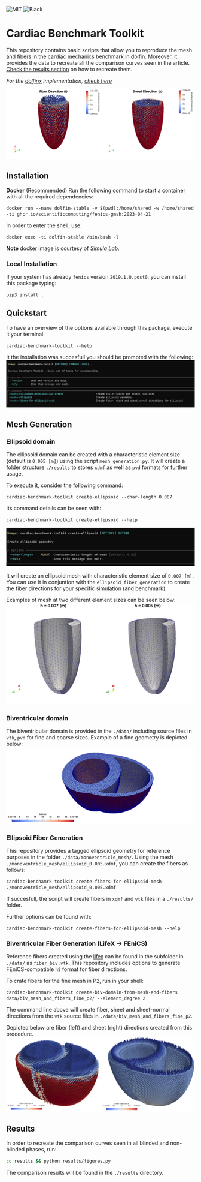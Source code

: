 ![MIT](https://img.shields.io/badge/License-MIT-green)
![Black](https://img.shields.io/badge/Style-Black-black)
# Cardiac Benchmark Toolkit

This repository contains basic scripts that allow you to reproduce the mesh and fibers in the cardiac mechanics benchmark in dolfin.
Moreover, it provides the data to recreate all the comparison curves seen in the article. [Check the results section](#Results) on how to recreate them.

*For the [dolfinx](https://github.com/FEniCS/dolfinx) implementation, [check here](https://github.com/Reidmen/cardiac_benchmark_toolkitx)*

![fiber_directions](figs/fiber_and_sheet_directions.png)

## Installation

**Docker** (Recommended)
Run the following command to start a container with all the required dependencies:

```shell
docker run --name dolfin-stable -v $(pwd):/home/shared -w /home/shared -ti ghcr.io/scientificcomputing/fenics-gmsh:2023-04-21
```

In order to enter the shell, use:

```shell
docker exec -ti dolfin-stable /bin/bash -l
```

**Note** docker image is courtesy of *Simula Lab*.

### Local Installation

If your system has already `fenics` version `2019.1.0.post0`, you can install this package typing:

```shell
pip3 install .
```

## Quickstart

To have an overview of the options available through this package, execute it your terminal

```shell
cardiac-benchmark-toolkit --help
```
It the installation was succesfull you should be prompted with the following:
![prompt-help](figs/toolkit_main_options.png)

## Mesh Generation

### Ellipsoid domain
The ellipsoid domain can be created with a characteristic element size (default is `0.005 [m]`) using the
script `mesh_generation.py`. It will create a folder structure `./results` to stores `xdmf` as well as `pvd` formats
for further usage.

To execute it, consider the following command:
```shell
cardiac-benchmark-toolkit create-ellipsoid --char-length 0.007
```

Its command details can be seen with:
```
cardiac-benchmark-toolkit create-ellipsoid --help
```
![prompt-ellipsoid-help](figs/toolkit_ellipsoid_options.png)

It will create an ellipsoid mesh with characteristic element size of `0.007 [m]`. You can use it in conjuntion with the
`ellipsoid_fiber_generation` to create the fiber directions for your specific simulation (and benchmark).

Examples of mesh at two different element sizes can be seen below:
![comparison-meshes](figs/comparison_meshes.png)

### Biventricular domain
The biventricular domain is provided in the `./data/` including source files in `vtk`, `pvd` for fine and coarse sizes.
Example of a fine geometry is depicted below:
![biventricular-fine](figs/labeled_domain_fine_reference.png)


### Ellipsoid Fiber Generation
This repository provides a tagged ellipsoid geometry for reference purposes in the folder `./data/monoventricle_mesh/`.
Using the mesh `./monoventricle_mesh/ellipsoid_0.005.xdmf`, you can create the fibers as follows:

```shell
cardiac-benchamrk-toolkit create-fibers-for-ellipsoid-mesh ./monoventricle_mesh/ellipsoid_0.005.xdmf
```

If succesfull, the script will create fibers in `xdmf` and `vtk` files in a `./results/` folder.

Further options can be found with:

```shell
cardiac-benchmark-toolkit create-fibers-for-ellipsoid-mesh --help
```

### Biventricular Fiber Generation (LifeX -> FEniCS)
Reference fibers created using the [lifex](https://bmcbioinformatics.biomedcentral.com/articles/10.1186/s12859-023-05260-w)
can be found in the subfolder in `./data/` as `fiber_biv.vtk`. This repository includes options to
generate FEniCS-compatible `h5` format for fiber directions.

To crate fibers for the fine mesh in P2, run in your shell:
```shell
cardiac-benchmark-toolkit create-biv-domain-from-mesh-and-fibers data/biv_mesh_and_fibers_fine_p2/ --element_degree 2
```

The command line above will create fiber, sheet and sheet-normal directions from the `vtk` source files in `./data/biv_mesh_and_fibers_fine_p2`.

Depicted below are fiber (left) and sheet (right) directions created from this procedure.
![fiber-sheet-biv](figs/comparison_fiber_and_sheet_lifex.png)


## Results 

In order to recreate the comparison curves seen in all blinded and non-blinded phases, run:

```bash
cd results && python results/figures.py 
```

The comparison results will be found in the `./results` directory.
